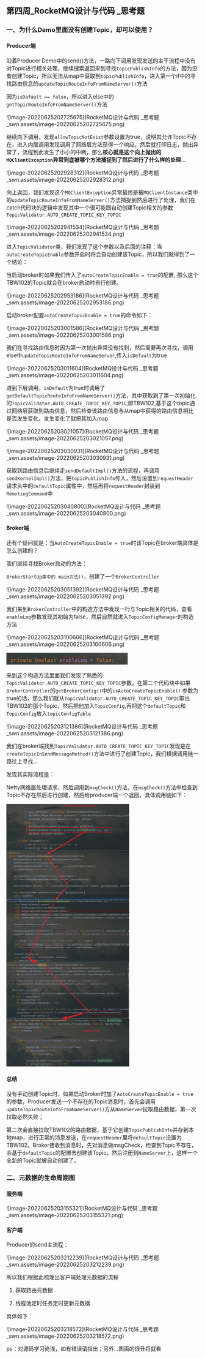

## 第四周_RocketMQ设计与代码 _思考题





### 一、为什么Demo里面没有创建Topic，却可以使用？



#### Producer端

沿着Producer Demo中的send()方法，一路向下调用发现发送的主干流程中没有对Topic进行相关处理，继续搜索返回来到寻找`topicPublishInfo`的方法，因为没有创建Topic，所以无法从map中获取到`topicPublishInfo`，进入第一个if中的寻找路由信息的`updateTopicRouteInfoFromNameServer()`方法



因为`isDafault == false`，所以进入else中的`getTopicRouteInfoFromNameServer()`方法

![image-20220625202725675](RocketMQ设计与代码 _思考题_swn.assets/image-20220625202725675.png)



继续向下调用，发现`allowTopicNotExist`参数设置为true，说明其允许Topic不存在，进入内层调用发现调用了网络层方法获得一个响应，然后就打印日志，抛出异常了，流程到此发生了小小的中断，那么**核心就是这个向上抛出的`MQClientException`异常到底被哪个方法捕捉到了然后进行了什么样的处理**...

![image-20220625202928312](RocketMQ设计与代码 _思考题_swn.assets/image-20220625202928312.png)



向上返回，我们发现这个`MQClientException`异常最终是被`MQClientInstance`类中的`updateTopicRouteInfoFromNameServer()`方法捕捉到然后进行了处理，我们在catch代码块的逻辑中发现其中一个很可能跟自动创建Topic相关的参数`TopicValidator.AUTO_CREATE_TOPIC_KEY_TOPIC`

![image-20220625202941534](RocketMQ设计与代码 _思考题_swn.assets/image-20220625202941534.png)



进入`TopicValidator`类，我们发现了这个参数以及后面的注释：当`autoCreateTopicEnable`参数开启时将会自动创建该Topic，所以我们就得到了一个结论：

当启动broker时如果我们传入了`autoCreateTopicEnable = true`的配置, 那么这个TBW102的Topic就会在broker启动时自行创建。

![image-20220625202953186](RocketMQ设计与代码 _思考题_swn.assets/image-20220625202953186.png)

启动broker配置`autoCreateTopicEnable = true`的命令如下：

![image-20220625203001586](RocketMQ设计与代码 _思考题_swn.assets/image-20220625203001586.png)



我们在寻找路由信息时因为第一次抛出异常没有找到，然后需要再次寻找，调用else中`updateTopicRouteInfoFromNameServer`,传入`isDefault`为true

![image-20220625203011604](RocketMQ设计与代码 _思考题_swn.assets/image-20220625203011604.png)



进到下层调用，`isDefault`为true时调用了`getDefaultTopicRouteInfoFromNameServer()`方法，其中获取到了第一次初始化的`TopicValidator.AUTO_CREATE_TOPIC_KEY_TOPIC`,即TBW102,基于这个topic通过网络层获取到路由信息，然后检查该路由信息与从map中获得的路由信息相比是否发生变化，发生变化了就把其加入map

![image-20220625203021057](RocketMQ设计与代码 _思考题_swn.assets/image-20220625203021057.png)

![image-20220625203030931](RocketMQ设计与代码 _思考题_swn.assets/image-20220625203030931.png)





获取到路由信息后继续走`sendDefaultImpl()`方法的流程，再调用`sendKernelImpl()`方法，把`topicPublishInfo`传入，然后设置到`requestHeader`请求头中的`defaultTopic`属性中，然后再将`requestHeader`封装到`RemotingCommand`中

![image-20220625203040800](RocketMQ设计与代码 _思考题_swn.assets/image-20220625203040800.png)







#### Broker端

还有个疑问就是：当`AutoCreateTopicEnable = true`时该Topic在broker端具体是怎么创建的？

我们继续寻找Broker启动的方法：

`BrokerStartUp类中的 main方法()`，创建了一个`BrokerController`

![image-20220625203051392](RocketMQ设计与代码 _思考题_swn.assets/image-20220625203051392.png)





我们来到`BrokerController`中的构造方法中发现一行与Topic相关的代码，查看`enableLmq`参数发现其初始为false，然后自然就进入`TopicConfigManager`的构造方法

![image-20220625203100606](RocketMQ设计与代码 _思考题_swn.assets/image-20220625203100606.png)

<img src="RocketMQ设计与代码 _思考题_swn.assets/image-20220625203110527.png" alt="image-20220625203110527" style="zoom:50%;" />



来到这个构造方法里面我们发现了熟悉的`TopicValidator.AUTO_CREATE_TOPIC_KEY_TOPIC`参数，在第二个代码块中如果`BrokerController`的`getBrokerConfig()`中的`isAutoCreateTopicEnable()` 参数为true的话，那么我们就从`TopicValidator.AUTO_CREATE_TOPIC_KEY_TOPIC`取出TBW102的那个Topic，然后把他加入`TopicConfig`,再把这个`defaultTopic`和`TopicConfig`放入`topicConfigTable`

![image-20220625203121386](RocketMQ设计与代码 _思考题_swn.assets/image-20220625203121386.png)



我们在broker端找到`TopicValidator.AUTO_CREATE_TOPIC_KEY_TOPIC`发现是在`createTopicInSendMessageMethod()`方法中进行了创建Topic，我们根据调用链一路往上寻找...

发现其实际流程是：

Netty网络层处理请求，然后调用到`msgCheck()`方法，在`msgCheck()`方法中检查到Topic不存在然后进行创建，然后给producer端一个返回，具体调用链如下：

<img src="RocketMQ设计与代码 _思考题_swn.assets/image-20220625203141635.png" alt="image-20220625203141635" style="zoom:67%;" />





#### 总结



​		没有手动创建Topic时，如果启动Broker时加了`AutoCreateTopicEnable = true`的参数，Producer发送一个不存在的Topic消息时，首先会调用`updateTopicRouteInfoFromNameServer()`方从`NameServer`拉取路由数据，第一次拉取必然失败；

第二次会直接拉取TBW102的路由数据，基于它创建`TopicPublishInfo`并存到本地map，进行正常的消息发送，在`requestHeader`里将`defaultTopic`设置为TBW102。Broker接收到消息时，先对消息做msgCheck，检查到Topic不存在，会基于`defaultTopic`的配置去创建该Topic，然后注册到`NameServer`上，这样一个全新的Topic就被自动创建了。










### 二、元数据的生命周期图



#### 服务端

![image-20220625203155321](RocketMQ设计与代码 _思考题_swn.assets/image-20220625203155321.png)





#### 客户端



Producer的send主流程：

![image-20220625203212239](RocketMQ设计与代码 _思考题_swn.assets/image-20220625203212239.png)





所以我们根据此梳理出客户端处理元数据的流程

1. 获取路由元数据

2. 线程池定时任务定时更新元数据

   

具体如下：

![image-20220625203218572](RocketMQ设计与代码 _思考题_swn.assets/image-20220625203218572.png)







ps：对源码学习尚浅，如有错误请指出；另外...图画的很丑将就看

